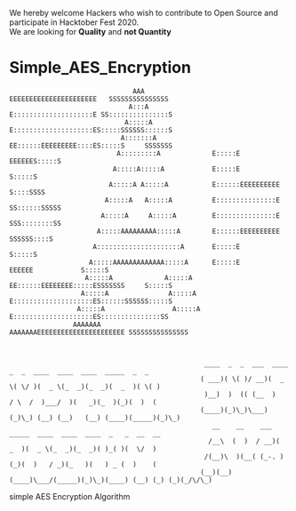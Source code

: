 
 We hereby welcome Hackers who wish to contribute to Open Source and participate in  Hacktober Fest 2020.  
 We are looking for <b>Quality</b> and <b>not Quantity</b> 

# Simple_AES_Encryption


                                   AAA               EEEEEEEEEEEEEEEEEEEEEE   SSSSSSSSSSSSSSS 
                                  A:::A              E::::::::::::::::::::E SS:::::::::::::::S
                                 A:::::A             E::::::::::::::::::::ES:::::SSSSSS::::::S
                                A:::::::A            EE::::::EEEEEEEEE::::ES:::::S     SSSSSSS
                               A:::::::::A             E:::::E       EEEEEES:::::S            
                              A:::::A:::::A            E:::::E             S:::::S            
                             A:::::A A:::::A           E::::::EEEEEEEEEE    S::::SSSS         
                            A:::::A   A:::::A          E:::::::::::::::E     SS::::::SSSSS    
                           A:::::A     A:::::A         E:::::::::::::::E       SSS::::::::SS  
                          A:::::AAAAAAAAA:::::A        E::::::EEEEEEEEEE          SSSSSS::::S 
                         A:::::::::::::::::::::A       E:::::E                         S:::::S
                        A:::::AAAAAAAAAAAAA:::::A      E:::::E       EEEEEE            S:::::S
                       A:::::A             A:::::A   EE::::::EEEEEEEE:::::ESSSSSSS     S:::::S
                      A:::::A               A:::::A  E::::::::::::::::::::ES::::::SSSSSS:::::S
                     A:::::A                 A:::::A E::::::::::::::::::::ES:::::::::::::::SS 
                    AAAAAAA                   AAAAAAAEEEEEEEEEEEEEEEEEEEEEE SSSSSSSSSSSSSSS   

                                                                          

                                                     ____  _  _  ___  ____  _  _  ____  ____  ____  _____  _  _ 
                                                    ( ___)( \( )/ __)(  _ \( \/ )(  _ \(_  _)(_  _)(  _  )( \( )
                                                     )__)  )  (( (__  )   / \  /  )___/  )(   _)(_  )(_)(  )  ( 
                                                    (____)(_)\_)\___)(_)\_) (__) (__)   (__) (____)(_____)(_)\_)
                                                       __    __    ___  _____  ____  ____  ____  _   _  __  __ 
                                                      /__\  (  )  / __)(  _  )(  _ \(_  _)(_  _)( )_( )(  \/  )
                                                     /(__)\  )(__( (_-. )(_)(  )   / _)(_   )(   ) _ (  )    ( 
                                                    (__)(__)(____)\___/(_____)(_)\_)(____) (__) (_) (_)(_/\/\_)



simple AES Encryption Algorithm
